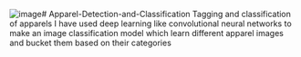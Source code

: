 ![image](https://github.com/user-attachments/assets/7484baa1-18f4-428d-ad15-b74885f4d0e7)# Apparel-Detection-and-Classification
Tagging and classification of apparels 
I have used deep learning  like convolutional neural networks to make an image classification model which learn different apparel images and bucket them based on their categories

